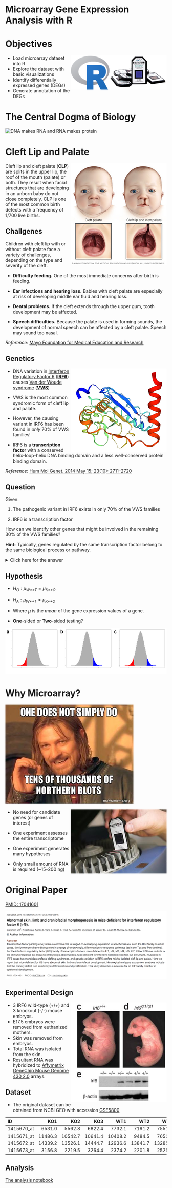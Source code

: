 Microarray Gene Expression Analysis with R
================

# Objectives

<img align="right" src="images/title.png" width="300px" title="Microarray Analysis with R">

-   Load microarray dataset into R
-   Explore the dataset with basic visualizations
-   Identify differentially expressed genes (DEGs)
-   Generate annotation of the DEGs

# The Central Dogma of Biology

![DNA makes RNA and RNA makes
protein](https://raw.githubusercontent.com/ahmedmoustafa/Notebooks/master/Irf6/images/dogma.png "The Central Dogma of Biology")

# Cleft Lip and Palate

<img align="right" src="images/cleft.jpg" width="300px" title="Cleft Lip and Palate">

Cleft lip and cleft palate (**CLP**) are splits in the upper lip, the
roof of the mouth (palate) or both. They result when facial structures
that are developing in an unborn baby do not close completely. CLP is
one of the most common birth defects with a frequency of 1/700 live
births.

## Challgenes

Children with cleft lip with or without cleft palate face a variety of
challenges, depending on the type and severity of the cleft.

-   **Difficulty feeding.** One of the most immediate concerns after
    birth is feeding.

-   **Ear infections and hearing loss.** Babies with cleft palate are
    especially at risk of developing middle ear fluid and hearing loss.

-   **Dental problems.** If the cleft extends through the upper gum,
    tooth development may be affected.

-   **Speech difficulties.** Because the palate is used in forming
    sounds, the development of normal speech can be affected by a cleft
    palate. Speech may sound too nasal.

*Reference*: [Mayo Foundation for Medical Education and
Research](https://www.mayoclinic.org/diseases-conditions/cleft-palate/symptoms-causes/syc-20370985)

## Genetics

<a href="https://swissmodel.expasy.org/repository/uniprot/O14896" title="SWISS-MODEL Protein Structure of IRF6"><img align="right" src="images/structure.png" width="300px" title="SWISS-MODEL Protein Structure of IRF6"></a>

-   DNA variation in [Interferon Regulatory Factor
    6](https://en.wikipedia.org/wiki/IRF6)
    ([**IRF6**](https://en.wikipedia.org/wiki/IRF6)) causes [Van der
    Woude
    syndrome](https://en.wikipedia.org/wiki/Van_der_Woude_syndrome)
    ([**VWS**](https://en.wikipedia.org/wiki/Van_der_Woude_syndrome))

-   VWS is the most common syndromic form of cleft lip and palate.

-   However, the causing variant in IRF6 has been found in *only* 70% of
    VWS families!

-   IRF6 is a **transcription factor** with a conserved helix-loop-helix
    DNA binding domain and a less well-conserved protein binding domain.

*Reference*: [Hum Mol Genet. 2014 May 15; 23(10):
2711–2720](http://doi.org/10.1093/hmg/ddt664)

## Question

Given:

1.  The pathogenic variant in IRF6 exists in only 70% of the VWS
    families

2.  IRF6 is a transcription factor

How can we identify other genes that might be involved in the remaining
30% of the VWS families?

**Hint:** Typically, genes regulated by the same transcription factor
belong to the same biological process or pathway.

<details>
<summary>
Click here for the answer
</summary>
By comparing the gene expression patterns between wild-type (functional)
**Irf6** and knockout (non-functional) **Irf6**, it will be possible to
identify genes that are regulated (targeted) by **Irf6**.
</details>

## Hypothesis

-   *H*<sub>*O*</sub> : *μ*<sub>*W**T*</sub> = *μ*<sub>*K**O*</sub>

-   *H*<sub>*A*</sub> : *μ*<sub>*W**T*</sub> ≠ *μ*<sub>*K**O*</sub>

-   Where *μ* is the *mean* of the gene expression values of a gene.

-   **One**-sided or **Two**-sided testing?

![](README_files/figure-gfm/sides-1.png)<!-- -->

# Why Microarray?

![](images/one-does-not-simply.jpg)

<img align="right" src="images/chip.jpg" width="300px" title="Microarray Chip">

-   No need for candidate genes (or genes of interest)

-   One experiment assesses the entire transcriptome

-   One experiment generates many hypotheses

-   Only small amount of RNA is required (\~15–200 ng)

# Original Paper

[PMID: 17041601](https://pubmed.ncbi.nlm.nih.gov/17041601/)

![PMID: 17041601](images/pmid17041601.png)

## Experimental Design

<a href="https://www.ncbi.nlm.nih.gov/pmc/articles/PMC2082114/figure/F1/" title="Genotypic and phenotypic analysis of mice deficient for Irf6"><img align="right" src="images/mice.png" width="300px" title="Phenotypic analysis of mice deficient for Irf6"></a>

-   3 IRF6 wild-type (+/+) and 3 knockout (-/-) mouse embryos.
-   E17.5 embryos were removed from euthanized mothers.
-   Skin was removed from embryos.
-   Total RNA was isolated from the skin.
-   Resultant RNA was hybridized to [Affymetrix GeneChip Mouse Genome
    430
    2.0](https://www.thermofisher.com/order/catalog/product/900497#/900497)
    arrays.

## Dataset

-   The original dataset can be obtained from NCBI GEO with accession
    [GSE5800](https://www.ncbi.nlm.nih.gov/geo/query/acc.cgi?acc=GSE5800)

| ID          |     KO1 |     KO2 |     KO3 |     WT1 |     WT2 |     WT3 |
|:------------|--------:|--------:|--------:|--------:|--------:|--------:|
| 1415670\_at |  6531.0 |  5562.8 |  6822.4 |  7732.1 |  7191.2 |  7551.9 |
| 1415671\_at | 11486.3 | 10542.7 | 10641.4 | 10408.2 |  9484.5 |  7650.2 |
| 1415672\_at | 14339.2 | 13526.1 | 14444.7 | 12936.6 | 13841.7 | 13285.7 |
| 1415673\_at |  3156.8 |  2219.5 |  3264.4 |  2374.2 |  2201.8 |  2525.3 |

## Analysis

[The analysis
notebook](https://github.com/ahmedmoustafa/Notebooks/blob/master/Irf6/Irf6.md)
